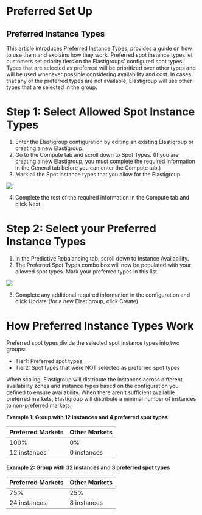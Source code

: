 # Preferred Set Up

## Preferred Instance Types

This article introduces Preferred Instance Types, provides a guide on how to use them and explains how they work. Preferred spot instance types let customers set priority tiers on the Elastigroups' configured spot types. Types that are selected as preferred will be prioritized over other types and will be used whenever possible considering availability and cost.
In cases that any of the preferred types are not available, Elastigroup will use other types that are selected in the group.

# Step 1: Select Allowed Spot Instance Types

1. Enter the Elastigroup configuration by editing an existing Elastigroup or creating a new Elastigroup.
2. Go to the Compute tab and scroll down to Spot Types. (If you are creating a new Elastigroup, you must complete the required information in the General tab before you can enter the Compute tab.)
3. Mark all the Spot instance types that you allow for the Elastigroup.

<img src="/elastigroup/_media/compute-preferred-instance-types-01.png" />

4. Complete the rest of the required information in the Compute tab and click Next.

# Step 2: Select your Preferred Instance Types

1. In the Predictive Rebalancing tab, scroll down to Instance Availability.
2. The Preferred Spot Types combo box will now be populated with your allowed spot types. Mark your preferred types in this list.

<img src="/elastigroup/_media/compute-preferred-instance-types-02.png" />

3. Complete any additional required information in the configuration and click Update (for a new Elastigroup, click Create).

# How Preferred Instance Types Work

Preferred spot types divide the selected spot instance types into two groups:

- Tier1: Preferred spot types
- Tier2: Spot types that were NOT selected as preferred spot types

When scaling, Elastigroup will distribute the instances across different availability zones and instance types based on the configuration you defined to ensure availability. When there aren't sufficient available preferred markets, Elastigroup will distribute a minimal number of instances to non-preferred markets.

**Example 1: Group with 12 instances and 4 preferred spot types**

| Preferred Markets | Other Markets |
| ----------------- | ------------- |
| 100%              | 0%            |
| 12 instances      | 0 instances   |

**Example 2: Group with 32 instances and 3 preferred spot types**

| Preferred Markets | Other Markets |
| ----------------- | ------------- |
| 75%               | 25%           |
| 24 instances      | 8 instances   |



